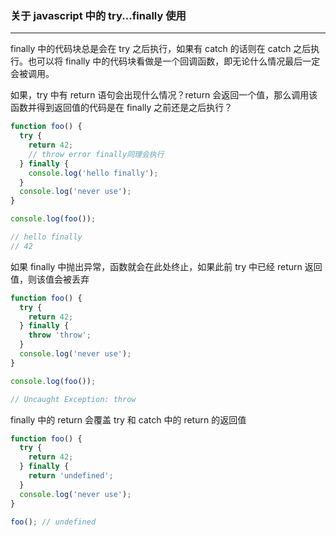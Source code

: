 ### 关于 javascript 中的 try...finally 使用

---

finally 中的代码块总是会在 try 之后执行，如果有 catch 的话则在 catch 之后执行。也可以将 finally 中的代码块看做是一个回调函数，即无论什么情况最后一定会被调用。

如果，try 中有 return 语句会出现什么情况？return 会返回一个值，那么调用该函数并得到返回值的代码是在 finally 之前还是之后执行？

```js
function foo() {
  try {
    return 42;
    // throw error finally同理会执行
  } finally {
    console.log('hello finally');
  }
  console.log('never use');
}

console.log(foo());

// hello finally
// 42
```

如果 finally 中抛出异常，函数就会在此处终止，如果此前 try 中已经 return 返回值，则该值会被丢弃

```js
function foo() {
  try {
    return 42;
  } finally {
    throw 'throw';
  }
  console.log('never use');
}

console.log(foo());

// Uncaught Exception: throw
```

finally 中的 return 会覆盖 try 和 catch 中的 return 的返回值

```js
function foo() {
  try {
    return 42;
  } finally {
    return 'undefined';
  }
  console.log('never use');
}

foo(); // undefined
```
